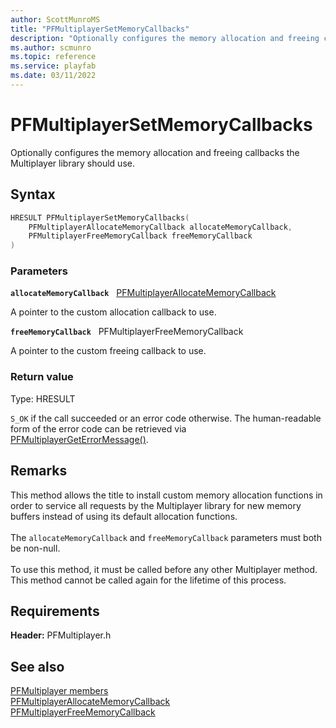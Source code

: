```yaml
---
author: ScottMunroMS
title: "PFMultiplayerSetMemoryCallbacks"
description: "Optionally configures the memory allocation and freeing callbacks the Multiplayer library should use."
ms.author: scmunro
ms.topic: reference
ms.service: playfab
ms.date: 03/11/2022
---
```


# PFMultiplayerSetMemoryCallbacks  

Optionally configures the memory allocation and freeing callbacks the Multiplayer library should use.  

## Syntax  
  
```cpp
HRESULT PFMultiplayerSetMemoryCallbacks(  
    PFMultiplayerAllocateMemoryCallback allocateMemoryCallback,  
    PFMultiplayerFreeMemoryCallback freeMemoryCallback  
)  
```  
  
### Parameters  
  
**`allocateMemoryCallback`** &nbsp; [PFMultiplayerAllocateMemoryCallback](../callbacks/pfmultiplayerallocatememorycallback.md)  
  
A pointer to the custom allocation callback to use.  
  
**`freeMemoryCallback`** &nbsp; PFMultiplayerFreeMemoryCallback  
  
A pointer to the custom freeing callback to use.  
  
  
### Return value
Type: HRESULT
  
```S_OK``` if the call succeeded or an error code otherwise. The human-readable form of the error code can be retrieved via [PFMultiplayerGetErrorMessage()](pfmultiplayergeterrormessage.md).
  
## Remarks  
  
This method allows the title to install custom memory allocation functions in order to service all requests by the Multiplayer library for new memory buffers instead of using its default allocation functions. <br /><br /> The `allocateMemoryCallback` and `freeMemoryCallback` parameters must both be non-null.   <br /><br /> To use this method, it must be called before any other Multiplayer method. This method cannot be called again for the lifetime of this process.
  
## Requirements  
  
**Header:** PFMultiplayer.h
  
## See also  
[PFMultiplayer members](../pfmultiplayer_members.md)  
[PFMultiplayerAllocateMemoryCallback](../callbacks/pfmultiplayerallocatememorycallback.md)  
[PFMultiplayerFreeMemoryCallback](../callbacks/pfmultiplayerfreememorycallback.md)
  
  
